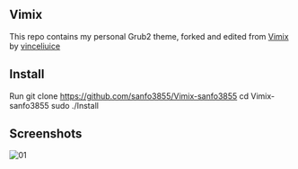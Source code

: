 
## Vimix

This repo contains my personal Grub2 theme, forked and edited from [Vimix](https://github.com/vinceliuice/grub2-themes/tree/master/grub-theme-vimix) by [vinceliuice](https://github.com/vinceliuice)

## Install

Run
    git clone https://github.com/sanfo3855/Vimix-sanfo3855
    cd Vimix-sanfo3855
    sudo ./Install

## Screenshots
![01](https://github.com/vinceliuice/grub2-themes/blob/master/screenshot-vimix.jpeg?raw=true)
